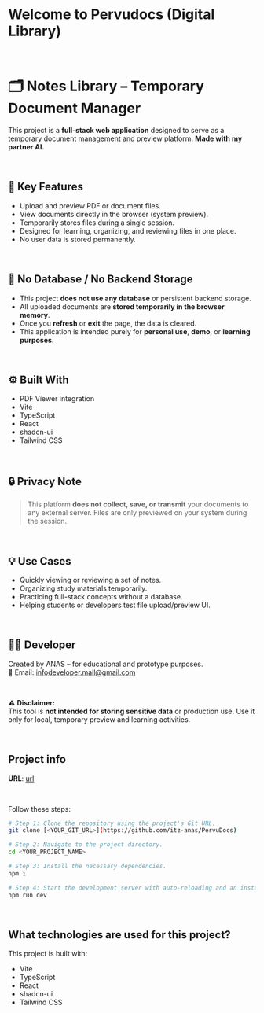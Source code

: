 # Welcome to Pervudocs (Digital Library)
</br>

# 🗂️ Notes Library – Temporary Document Manager

This project is a **full-stack web application** designed to serve as a temporary document management and preview platform.
**Made with my partner AI.**

</br>

## 📌 Key Features

- Upload and preview PDF or document files.
- View documents directly in the browser (system preview).
- Temporarily stores files during a single session.
- Designed for learning, organizing, and reviewing files in one place.
- No user data is stored permanently.
  
</br>

## 🚫 No Database / No Backend Storage

- This project **does not use any database** or persistent backend storage.
- All uploaded documents are **stored temporarily in the browser memory**.
- Once you **refresh** or **exit** the page, the data is cleared.
- This application is intended purely for **personal use**, **demo**, or **learning purposes**.

</br>

## ⚙️ Built With

- PDF Viewer integration
- Vite
- TypeScript
- React
- shadcn-ui
- Tailwind CSS

</br>

## 🔒 Privacy Note

> This platform **does not collect, save, or transmit** your documents to any external server. Files are only previewed on your system during the session.

</br>

## 💡 Use Cases

- Quickly viewing or reviewing a set of notes.
- Organizing study materials temporarily.
- Practicing full-stack concepts without a database.
- Helping students or developers test file upload/preview UI.

</br>

## 🧑‍💻 Developer

Created by ANAS – for educational and prototype purposes.  
📧 Email: infodeveloper.mail@gmail.com

</br>

**⚠️ Disclaimer:**  
This tool is **not intended for storing sensitive data** or production use. Use it only for local, temporary preview and learning activities.

</br>

## Project info

**URL**: [url](https://pervu-docs.vercel.app/)

</br>

Follow these steps:

```sh
# Step 1: Clone the repository using the project's Git URL.
git clone [<YOUR_GIT_URL>](https://github.com/itz-anas/PervuDocs)

# Step 2: Navigate to the project directory.
cd <YOUR_PROJECT_NAME>

# Step 3: Install the necessary dependencies.
npm i

# Step 4: Start the development server with auto-reloading and an instant preview.
npm run dev
```
</br>


## What technologies are used for this project?

This project is built with:

- Vite
- TypeScript
- React
- shadcn-ui
- Tailwind CSS

